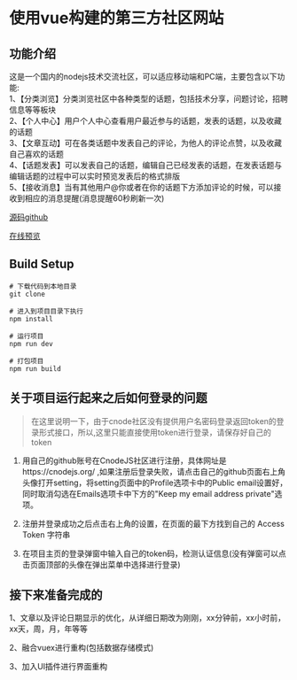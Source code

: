 
# 使用vue构建的第三方社区网站

## 功能介绍
这是一个国内的nodejs技术交流社区，可以适应移动端和PC端，主要包含以下功能:  
1、【分类浏览】分类浏览社区中各种类型的话题，包括技术分享，问题讨论，招聘信息等等板块  
2、【个人中心】用户个人中心查看用户最近参与的话题，发表的话题，以及收藏的话题  
3、【文章互动】可在各类话题中发表自己的评论，为他人的评论点赞，以及收藏自己喜欢的话题  
4、【话题发表】可以发表自己的话题，编辑自己已经发表的话题，在发表话题与编辑话题的过程中可以实时预览发表后的格式排版  
5、【接收消息】当有其他用户@你或者在你的话题下方添加评论的时候，可以接收到相应的消息提醒(消息提醒60秒刷新一次)  

[源码github](https://github.com/Reviving-Pain/reviving-pain.github.io)

[在线预览](https://reviving-pain.github.io/dist/#/)

## Build Setup

```
# 下载代码到本地目录
git clone

# 进入到项目目录下执行
npm install

# 运行项目
npm run dev

# 打包项目
npm run build
```

## 关于项目运行起来之后如何登录的问题
> 在这里说明一下，由于cnode社区没有提供用户名密码登录返回token的登录形式接口，所以,这里只能直接使用token进行登录，请保存好自己的token

1. 用自己的github账号在CnodeJS社区进行注册，具体网址是https://cnodejs.org/ ,如果注册后登录失败，请点击自己的github页面右上角头像打开setting，将setting页面中的Profile选项卡中的Public email设置好，同时取消勾选在Emails选项卡中下方的"Keep my email address private"选项。

2. 注册并登录成功之后点击右上角的设置，在页面的最下方找到自己的 Access Token 字符串

3. 在项目主页的登录弹窗中输入自己的token码，检测认证信息(没有弹窗可以点击页面顶部的头像在弹出菜单中选择进行登录)


## 接下来准备完成的

1、文章以及评论日期显示的优化，从详细日期改为刚刚，xx分钟前，xx小时前，xx天，周，月，年等等

2、融合vuex进行重构(包括数据存储模式)

3、加入UI插件进行界面重构